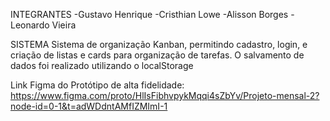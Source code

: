 INTEGRANTES
-Gustavo Henrique
-Cristhian Lowe
-Alisson Borges
-Leonardo Vieira

SISTEMA
Sistema de organização Kanban, permitindo cadastro, login, e criação de listas e cards para organização de tarefas. O salvamento de dados foi realizado utilizando o localStorage

Link Figma do Protótipo de alta fidelidade:
https://www.figma.com/proto/HlIsFibhvpykMqqi4sZbYv/Projeto-mensal-2?node-id=0-1&t=adWDdntAMfIZMImI-1
